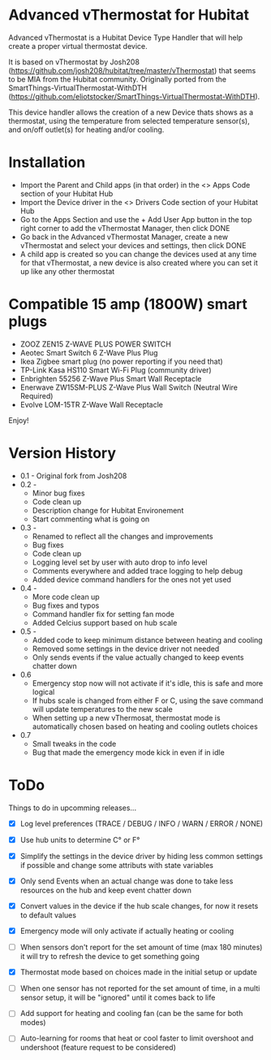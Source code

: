 # Advanced vThermostat for Hubitat

Advanced vThermostat is a Hubitat Device Type Handler that will help create a proper virtual thermostat device.

It is based on vThermostat by Josh208 (https://github.com/josh208/hubitat/tree/master/vThermostat) that seems to be MIA from the Hubitat community.
Originally ported from the SmartThings-VirtualThermostat-WithDTH (https://github.com/eliotstocker/SmartThings-VirtualThermostat-WithDTH). 


This device handler allows the creation of a new Device thats shows as a thermostat, using the temperature from selected temperature sensor(s), and on/off outlet(s) for heating and/or cooling.


# Installation

* Import the Parent and Child apps (in that order) in the <> Apps Code section of your Hubitat Hub
* Import the Device driver in the <> Drivers Code section of your Hubitat Hub
* Go to the Apps Section and use the + Add User App button in the top right corner to add the vThermostat Manager, then click DONE
* Go back in the Advanced vThermostat Manager, create a new vThermostat and select your devices and settings, then click DONE
* A child app is created so you can change the devices used at any time for that vThermostat, a new device is also created where you can set it up like any other thermostat

# Compatible 15 amp (1800W) smart plugs

* ZOOZ ZEN15 Z-WAVE PLUS POWER SWITCH
* Aeotec Smart Switch 6 Z-Wave Plus Plug
* Ikea Zigbee smart plug (no power reporting if you need that)
* TP-Link Kasa HS110 Smart Wi-Fi Plug (community driver)
* Enbrighten 55256 Z-Wave Plus Smart Wall Receptacle
* Enerwave ZW15SM-PLUS Z-Wave Plus Wall Switch (Neutral Wire Required)
* Evolve LOM-15TR Z-Wave Wall Receptacle

Enjoy!


# Version History

* 0.1 - Original fork from Josh208
* 0.2 - 
  * Minor bug fixes
  * Code clean up
  * Description change for Hubitat Environement
  * Start commenting what is going on
* 0.3 - 
  * Renamed to reflect all the changes and improvements
  * Bug fixes
  * Code clean up
  * Logging level set by user with auto drop to info level
  * Comments everywhere and added trace logging to help debug
  * Added device command handlers for the ones not yet used
* 0.4 - 
  * More code clean up
  * Bug fixes and typos
  * Command handler fix for setting fan mode
  * Added Celcius support based on hub scale
* 0.5 - 
  * Added code to keep minimum distance between heating and cooling
  * Removed some settings in the device driver not needed
  * Only sends events if the value actually changed to keep events chatter down
* 0.6
  * Emergency stop now will not activate if it's idle, this is safe and more logical
  * If hubs scale is changed from either F or C, using the save command will update temperatures to the new scale
  * When setting up a new vThermosat, thermostat mode is automatically chosen based on heating and cooling outlets choices
* 0.7
  * Small tweaks in the code
  * Bug that made the emergency mode kick in even if in idle


# ToDo

Things to do in upcomming releases...

- [x] Log level preferences (TRACE / DEBUG / INFO / WARN / ERROR / NONE)
- [x] Use hub units to determine C° or F°
- [x] Simplify the settings in the device driver by hiding less common settings if possible and change some attributs with state variables
- [x] Only send Events when an actual change was done to take less resources on the hub and keep event chatter down
- [x] Convert values in the device if the hub scale changes, for now it resets to default values
- [x] Emergency mode will only activate if actually heating or cooling
- [ ] When sensors don't report for the set amount of time (max 180 minutes) it will try to refresh the device to get something going
- [x] Thermostat mode based on choices made in the initial setup or update 
- [ ] When one sensor has not reported for the set amount of time, in a multi sensor setup, it will be "ignored" until it comes back to life
- [ ] Add support for heating and cooling fan (can be the same for both modes)
- [ ] Auto-learning for rooms that heat or cool faster to limit overshoot and undershoot (feature request to be considered)

